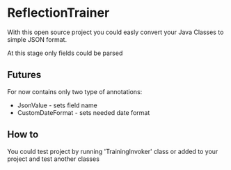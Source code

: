 # ReflectionTrainer

With this open source project you could easly convert your Java Classes to simple JSON format.

At this stage only fields could be parsed

## Futures

For now contains only two type of annotations:
* JsonValue - sets field name
* CustomDateFormat - sets needed date format

## How to

You could test project by running 'TrainingInvoker' class
or added to your project and test another classes